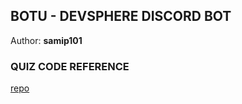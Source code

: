 ## BOTU - DEVSPHERE DISCORD BOT

Author: **samip101**

### QUIZ CODE REFERENCE
[repo](https://github.com/samTime101/game-juniors)
